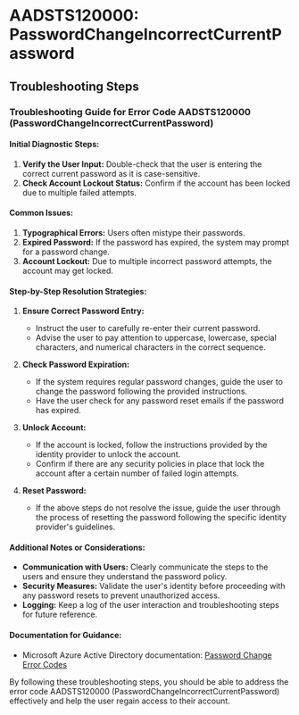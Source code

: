 
# AADSTS120000: PasswordChangeIncorrectCurrentPassword


## Troubleshooting Steps
### Troubleshooting Guide for Error Code AADSTS120000 (PasswordChangeIncorrectCurrentPassword)

#### Initial Diagnostic Steps:
1. **Verify the User Input:** Double-check that the user is entering the correct current password as it is case-sensitive.
2. **Check Account Lockout Status:** Confirm if the account has been locked due to multiple failed attempts.

#### Common Issues:
1. **Typographical Errors:** Users often mistype their passwords.
2. **Expired Password:** If the password has expired, the system may prompt for a password change.
3. **Account Lockout:** Due to multiple incorrect password attempts, the account may get locked.

#### Step-by-Step Resolution Strategies:
1. **Ensure Correct Password Entry:**
    - Instruct the user to carefully re-enter their current password.
    - Advise the user to pay attention to uppercase, lowercase, special characters, and numerical characters in the correct sequence.

2. **Check Password Expiration:**
    - If the system requires regular password changes, guide the user to change the password following the provided instructions.
    - Have the user check for any password reset emails if the password has expired.

3. **Unlock Account:**
    - If the account is locked, follow the instructions provided by the identity provider to unlock the account.
    - Confirm if there are any security policies in place that lock the account after a certain number of failed login attempts.

4. **Reset Password:**
    - If the above steps do not resolve the issue, guide the user through the process of resetting the password following the specific identity provider's guidelines.

#### Additional Notes or Considerations:
- **Communication with Users:** Clearly communicate the steps to the users and ensure they understand the password policy.
- **Security Measures:** Validate the user's identity before proceeding with any password resets to prevent unauthorized access.
- **Logging:** Keep a log of the user interaction and troubleshooting steps for future reference.

#### Documentation for Guidance:
- Microsoft Azure Active Directory documentation: [Password Change Error Codes](https://docs.microsoft.com/en-us/azure/active-directory/manage-apps/password-change-error-codes)

By following these troubleshooting steps, you should be able to address the error code AADSTS120000 (PasswordChangeIncorrectCurrentPassword) effectively and help the user regain access to their account.